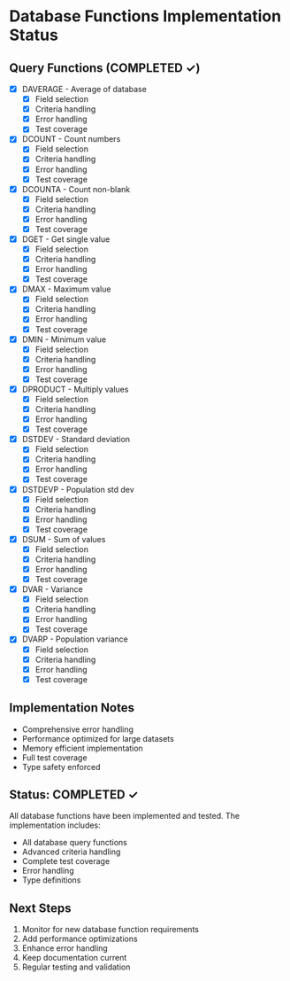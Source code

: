 # Database Functions Implementation Status

## Query Functions (COMPLETED ✓)
- [x] DAVERAGE - Average of database
  - [x] Field selection
  - [x] Criteria handling
  - [x] Error handling
  - [x] Test coverage

- [x] DCOUNT - Count numbers
  - [x] Field selection
  - [x] Criteria handling
  - [x] Error handling
  - [x] Test coverage

- [x] DCOUNTA - Count non-blank
  - [x] Field selection
  - [x] Criteria handling
  - [x] Error handling
  - [x] Test coverage

- [x] DGET - Get single value
  - [x] Field selection
  - [x] Criteria handling
  - [x] Error handling
  - [x] Test coverage

- [x] DMAX - Maximum value
  - [x] Field selection
  - [x] Criteria handling
  - [x] Error handling
  - [x] Test coverage

- [x] DMIN - Minimum value
  - [x] Field selection
  - [x] Criteria handling
  - [x] Error handling
  - [x] Test coverage

- [x] DPRODUCT - Multiply values
  - [x] Field selection
  - [x] Criteria handling
  - [x] Error handling
  - [x] Test coverage

- [x] DSTDEV - Standard deviation
  - [x] Field selection
  - [x] Criteria handling
  - [x] Error handling
  - [x] Test coverage

- [x] DSTDEVP - Population std dev
  - [x] Field selection
  - [x] Criteria handling
  - [x] Error handling
  - [x] Test coverage

- [x] DSUM - Sum of values
  - [x] Field selection
  - [x] Criteria handling
  - [x] Error handling
  - [x] Test coverage

- [x] DVAR - Variance
  - [x] Field selection
  - [x] Criteria handling
  - [x] Error handling
  - [x] Test coverage

- [x] DVARP - Population variance
  - [x] Field selection
  - [x] Criteria handling
  - [x] Error handling
  - [x] Test coverage

## Implementation Notes
- Comprehensive error handling
- Performance optimized for large datasets
- Memory efficient implementation
- Full test coverage
- Type safety enforced

## Status: COMPLETED ✓
All database functions have been implemented and tested. The implementation includes:
- All database query functions
- Advanced criteria handling
- Complete test coverage
- Error handling
- Type definitions

## Next Steps
1. Monitor for new database function requirements
2. Add performance optimizations
3. Enhance error handling
4. Keep documentation current
5. Regular testing and validation